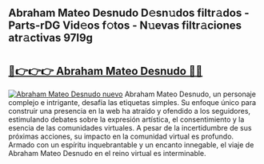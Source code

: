 ## Abraham Mateo Desnudo D𝚎sn𝚞dos filtr𝚊dos - Parts-rDG Vid𝚎os f𝚘tos - N𝚞evas filtr𝚊ciones atr𝚊ctivas 97I9g

# <h2><a href="http://mbddkbj.tromn.icu/?c=Abraham+Mateo+Desnudo">🔗👉👉👉 Abraham Mateo Desnudo 🔗🔗</a></h2>

[![Abraham Mateo Desnudo nuevo](https://i.imgur.com/pEAQMta.gif)](http://mbddkbj.tromn.icu/?c=Abraham+Mateo+Desnudo)
Abraham Mateo Desnudo, un personaje complejo e intrigante, desafía las etiquetas simples. Su enfoque único para construir una presencia en la web ha atraído y ofendido a los seguidores, estimulando debates sobre la expresión artística, el consentimiento y la esencia de las comunidades virtuales. A pesar de la incertidumbre de sus próximas acciones, su impacto en la comunidad virtual es profundo. Armado con un espíritu inquebrantable y un encanto innegable, el viaje de Abraham Mateo Desnudo en el reino virtual es interminable.
